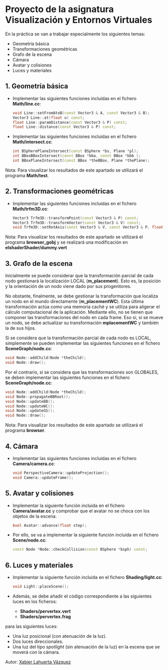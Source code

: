 # Proyecto de la asignatura Visualización y Entornos Virtuales

En la práctica se van a trabajar especialmente los siguientes temas:

- Geometría básica
- Transformaciones geométricas
- Grafo de la escena
- Cámara
- Avatar y colisiones
- Luces y materiales

## 1. Geometría básica

- Implementar las siguientes funciones incluidas en el fichero **Math/line.cc**:

    ```cpp
    void Line::setFromAtoB(const Vector3 & A, const Vector3 & B);
    Vector3 Line::at(float u) const;
    float Line::paramDistance(const Vector3 & P) const;
    float Line::distance(const Vector3 & P) const;
    ``` 

- Implementar las siguientes funciones incluidas en el fichero **Math/intersect.cc**:

    ```cpp
    int BSpherePlaneIntersect(const BSphere *bs, Plane *pl);
    int BBoxBBoxIntersect(const BBox *bba, const BBox *bbb );
    int BBoxPlaneIntersect(const BBox *theBBox, Plane *thePlane);
    ```

Nota: Para visualizar los resultados de este apartado se utilizará el programa **Math/test**.

## 2. Transformaciones geométricas

- Implementar las siguientes funciones incluidas en el fichero **Math/trfm3D.cc**:

    ```cpp
    Vector3 Trfm3D::transformPoint(const Vector3 & P) const;
    Vector3 Trfm3D::transformVector(const Vector3 & V) const;
    void Trfm3D::setRotAxis(const Vector3 & V, const Vector3 & P, float angle );
    ```

Nota: Para visualizar los resultados de este apartado se utilizará el programa **browser_gobj** y se realizará una modificación en **elshaderShader/dummy.vert**


## 3. Grafo de la escena

Inicialmente se puede considerar que la transformación parcial de cada nodo gestionará la localización LOCAL (**m_placement**). Esto es, la posición y la orientación de un nodo viene dado por sus progenitores. 

No obstante, finalmente, se debe gestionar la transformación que localiza un nodo en el mundo directamente (**m_placementWC**). Esta última transformación actúa como una memoria caché y se utiliza para aligerar el cálculo computacional de la aplicación. Mediante ello, no se tienen que componer las transformaciones del nodo en cada frame. Eso sí, si se mueve un nodo, se debe actualizar su transformación **mplacementWC** y también la de sus hijos.

Si se considera que la transformación parcial de cada nodo es LOCAL, simplemente se pueden implementar las siguientes funciones en el fichero **SceneGraph/node.cc**:

```cpp
void Node::addChild(Node *theChild);
void Node::draw();
```

Por el contrario, si se considera que las transformaciones son GLOBALES, se deben implementar las siguientes funciones en el fichero **SceneGraph/node.cc**:

```cpp
void Node::addChild(Node *theChild);
void Node::propagateBBRoot();
void Node::updateBB();
void Node::updateWC():
void Node::updateGS();
void Node::draw();
```

Nota: Para visualizar los resultados de este apartado se utilizará el programa **browser**.

## 4. Cámara

- Implementar las siguientes funciones incluidas en el fichero **Camera/camera.cc**:

    ```cpp
    void PerspectiveCamera::updateProjection();
    void Camera::updateFrame();
    ```

## 5. Avatar y colisiones

- Implementar la siguiente función incluida en el fichero **Camera/avatar.cc** y comprobar que el avatar no se choca con los objetos de la escena.

    ```cpp
    bool Avatar::advance(float step);
    ```

- Por ello, se va a implementar la siguiente función incluida en el fichero **Scene/node.cc**:

    ```cpp
    const Node *Node::checkCollision(const BSphere *bsph) const;
    ```

## 6. Luces y materiales

- Implementar la siguiente función incluida en el fichero **Shading/light.cc**:

    ```cpp
    void Light::placeScene();
    ```

- Además, se debe añadir el código correspondiente a las siguientes luces en los ficheros:

    - **Shaders/pervertex.vert**
    - **Shaders/pervertex.frag**

para las siguientes luces:

- Una luz posicional (con atenuación de la luz).
- Dos luces direccionales.
- Una luz del tipo *spotlight* (sin atenuación de la luz) en la escena que se moverá con la cámara.

Autor: [Xabier Lahuerta Vázquez](https://github.com/Xabilahu)